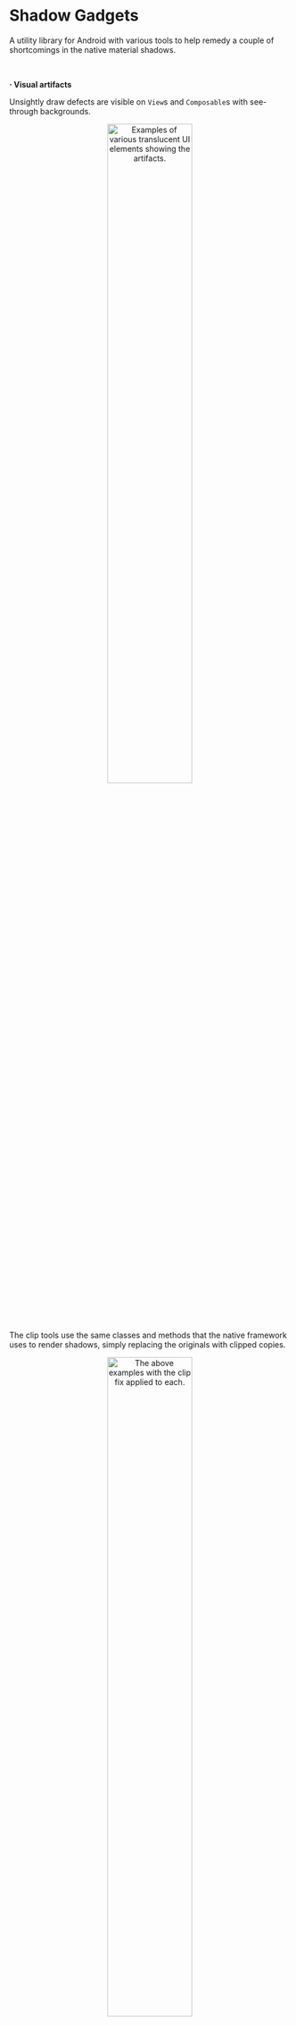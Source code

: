# Shadow Gadgets

A utility library for Android with various tools to help remedy a couple of
shortcomings in the native material shadows.

<br />

**· Visual artifacts**

Unsightly draw defects are visible on `View`s and `Composable`s with see-through
backgrounds.

<p align="center">
<img src="images/intro_clip_broken.png"
alt="Examples of various translucent UI elements showing the artifacts."
width="55%" />
</p>

The clip tools use the same classes and methods that the native framework uses
to render shadows, simply replacing the originals with clipped copies.

<p align="center">
<img src="images/intro_clip_fixed.png"
alt="The above examples with the clip fix applied to each."
width="55%" />
</p>

**· Color support**

Shadow colors were not added to the SDK until API level 28 (Pie). Prior to that,
only the alpha values of plain black hues could be manipulated.

Like the clip feature, color compat uses the same native classes and methods,
replacing the originals with tinted copies. Only one color can be applied with
this technique, however, as it's not possible to separate the ambient and spot
shadows at this level.

<p align="center">
<img src="images/intro_color_compat.png"
alt="Two shadows, one with native colors, the other tinted with color compat."
width="30%" />
</p>

Though the differences are noticeable when compared side by side, the compat
results are likely sufficient for many cases.

<br />

### Before getting started…

Please note that clipping the shadow artifact is not necessary if the region
behind the UI element is a single solid color. In that case, it is preferable to
simply calculate the opaque color that results from compositing the translucent
one over the solid, and set that as the element's background instead.

- Compose already has the [`compositeOver()`][ComposeComposite] function in its
  `androidx.compose.ui.graphics.Color` class that can do the necessary
  calculations internally.

- The View framework has no such function out of the box, but [this
  extension][ViewsComposite] from the androidx test source shows how to do the
  math for `android.graphics.Color`.

<br />

## Contents

- [**Views**](#views)

  The `view` package contains several extension properties and helper classes to
  apply the library's clip fix and color compat functionalities in Android's
  native framework.

- [**Compose**](#compose)

  For the analogous features in the modern UI toolkit, the `compose` package
  comprises just two functions (and one overload) as direct replacements for the
  inbuilt shadow.

- [**Project notes**](#project-notes)

  Important details, caveats, release notes, etc.

- [**Download**](#download)

  Available through JitPack.

- [**Documentation ↗**][Documentation]

  Note that inherited members are suppressed to prevent, for example, all of
  `ViewGroup`s visible members being listed for each `ShadowsViewGroup`.

<br />

## Views

<details>
  <summary>Subsections</summary>

- [Artifact removal](#artifact-removal)
- [Limitations and recourses](#limitations-and-recourses)
  - [Overlapping sibling Views](#overlapping-sibling-views)
  - [Irregular shapes on Android R+](#irregular-shapes-on-android-r)
  - [Parent matrix on Android N-P](#parent-matrix-on-android-n-p)
- [Color compat](#color-compat)
- [ViewGroups](#viewgroups)
- [Drawable](#drawable)
- [Notes](#notes)

</details>

### Artifact removal

Nobody wants to mess with a whole library for such a small thing that should've
been handled already in the native UI framework, so this was designed to be as
simple and familiar as possible:

```kotlin
view.clipOutlineShadow = true
```

That's it. Unless your setup requires that a sibling `View` overlap a target of
the fix, or it involves a target with an irregular shape on Android R and above,
that's possibly all you need.

The `Boolean`-value [`View.clipOutlineShadow`][clipOutlineShadow] extension
property is basically a switch to toggle the fix on `View`s individually, and it
was designed to mimic an intrinsic property as much as possible. Though the
shadow is actually being handled and drawn in the parent `ViewGroup`, the
property can be set on the target `View` at any time, even while it's
unattached, so there's no need to worry about timing. Additionally, the clipped
shadow automatically animates and transforms along with its target, and it will
handle moving itself to any new parents, should the target be moved.

It is hoped that that simple usage should cover most cases. For those setups
that might be problematic, the library offers a few other configuration
properties as possible fixes.

### Limitations and recourses

There are currently three particular situations that might require further
settings.

- #### Overlapping sibling Views

  To accomplish its effect, the library disables a target's intrinsic shadow and
  draws a clipped replacement in its parent `ViewGroup`'s overlay by default,
  in front of all of the parent's children. This can cause a problem when a
  sibling with a higher elevation overlaps the target.

  <p align="center">
  <img src="images/plane_foreground_broken.png"
  alt="A target's clipped shadow incorrectly drawn on top of its higher sibling View."
  width="20%" />
  </p>

  As a remedy, the [`ShadowPlane`][ShadowPlane] enum and its corresponding
  [`View.shadowPlane`][shadowPlaneProperty] property are available to move the
  shadow to behind all of the children instead, or, with a couple of extra
  layout settings, to draw right along with the target itself, interleaved
  between siblings.

  Details for the specific enum values and their respective behaviors and
  requirements are given on [the ShadowPlane wiki page][ShadowPlaneWiki].

- #### Irregular shapes on Android R+

  `View`s that are not shaped as circles, plain rectangles, or single-radius
  rounded rectangles have their outlines defined by a `Path` field that became
  inaccessible starting with API level 30. Such targets using
  `clipOutlineShadow` on those newer versions require that the user provide the
  `Path`. This is done with the library's [`ViewPathProvider`][ViewPathProvider]
  interface and its corresponding extension property,
  [`View.pathProvider`][pathProvider]. Details and examples of this feature are
  discussed on [its wiki page][ViewPathProviderWiki].

- #### Parent matrix on Android N-P

  On API levels 24 through 28 (Nougat, Oreo, and Pie), differences in some of
  the low-level graphics operations can give rise to a misalignment in the clip
  region if the parent `ViewGroup` has been transformed by, for example, a
  running animation.

  <p align="center">
  <img src="images/parent_matrix_defect.png"
  alt="A misaligned clip region is shown in a parent scaled by an animation."
  width="20%" />
  </p>

  The exact underlying cause is currently unknown, and any targets using
  `clipOutlineShadow` on API levels 24..28 that are children of parents that
  will have a non-identity matrix applied, by any means, should be tested for
  this glitch. If found, the [`View.forceShadowLayer`][forceShadowLayer]
  property can be used to mitigate, as explained on [its wiki
  page][forceShadowLayerWiki].

### Color compat

This feature can apply an extrinsic tint to the native shadows, allowing for
color shadows on older API levels, though with a somewhat rudimentary
implementation, since it uses a single color in place of the two native ones. As
with the clip, this was designed to be easy and straightforward:

```kotlin
view.outlineShadowColorCompat = Color.BLUE
```

The [`View.outlineShadowColorCompat`][outlineShadowColorCompat] property takes
any `@ColorInt` value, and it's accompanied by an (optional) [helper
class][ShadowColorsBlender] that can proportionally blend the ambient and spot
colors a target uses on newer API levels into a single value for use with the
compat property.

By default, the color compat value is applied only on API levels 27 and below.
The [`View.forceOutlineShadowColorCompat`][forceOutlineShadowColorCompat]
property can be used to enable it on newer versions.

Color compat can be used with or without the clip functionality. When used on
its own, a more performant shadow implementation is substituted, allowing it to
skip expensive clip operations if that area is going to be covered by an opaque
background anyway.

Important information regarding performance and overhead, along with further
details on the feature's behavior and helpers, can be found on [its wiki
page][ViewColorCompatWiki].

### ViewGroups

Several specialized subclasses of common `ViewGroup`s are included mainly as
helpers that allow shadow properties to be set on `View`s from attributes in
layout XML, without the need for extra code. They all implement a [common
interface][ShadowsViewGroup] with a few properties that are mostly conveniences
for setting a single value on all child `View`s.

The library's features work rather well in Android Studio's layout preview, so
even if you don't intend to use them at runtime, these groups may still be
useful during design.

<p align="center">
<img src="images/layout_editor.png"
alt="Screenshot of Android Studio showing library effects in the layout editor."
width="40%" />
</p>

Information on the two general types of groups – Regular and Recycling – along
with descriptions of their behaviors and usage in layout XML can be found on the
[ViewGroups wiki page][ViewGroupsWiki].

### Drawable

[`ShadowDrawable`][ShadowDrawable] is a thin wrapper around the core classes
that allows these shadows to be drawn manually without having to work with the
`core` module directly. As with the other tools, this class requires a
hardware-accelerated `Canvas` to draw.

Details on requirements and usage, and links to examples, can be found on the
[Drawable wiki page][DrawableWiki].

### Notes

- If you only need the clip fix for `View`s in a simple static setup or two, you
  might prefer to put something together from the core techniques demonstrated
  in [this Stack Overflow answer][SOViewAnswer]. If that base solution is
  sufficient, you probably don't want the overhead here.

- To disable the target's inherent shadow, its `ViewOutlineProvider` is wrapped
  in a custom implementation. This has the possibility of breaking something if
  some function or component is expecting the `View` to have one of the static
  platform implementations; i.e., `BACKGROUND`, `BOUNDS`, or `PADDED_BOUNDS`.
  This shouldn't cause a fatal error or anything – it's no different than
  anything else that uses a custom provider – but you might need to rework some
  background drawables or the like.

- The library's particular technique causes a target's parent `ViewGroup` to be
  invalidated more that it normally would. For static shadows, it's just an
  extra time or two here and there. For animated shadows, though, the parent is
  invalidated on each step, no matter the type of animation, effectively
  defeating some of the optimizations that hardware acceleration brings. Button
  presses, for example, aren't "free" when the button has an active library
  shadow.

  It's not great, but it's likely not a huge deal for most setups, especially
  considering that many animations will cause the same invalidations anyway. The
  app in the `demo` module has several different arrangements that translate and
  rotate and such, so you can investigate the effects, if curious.

<br />

## Compose

<details>
  <summary>Subsections</summary>

- [Artifact removal](#artifact-removal-1)
- [Color compat](#color-compat-1)
- [Notes](#notes-1)

</details>

Details and examples for both functions can be found on the [Compose wiki
page][ComposeWiki].

### Artifact removal

The base [`clippedShadow`][clippedShadow] is a drop-in replacement for Compose's
[`shadow`][shadow] function, with the exact same signature and defaults, and the
exact same usage. For example:

```kotlin
Box(
    Modifier
        .clippedShadow(
            elevation = 10.dp,
            shape = CircleShape
        )
    …
)
```

### Color compat

The Composables handle color compat through additional parameters. For example,
using `clippedShadow`'s overload to add some color:

```kotlin
Box(
    Modifier
        .clippedShadow(
            elevation = 10.dp,
            shape = CircleShape,
            ambientColor = Color.Blue,
            spotColor = Color.Cyan,
            colorCompat = Color.Blue
        )
    …
)
```

On API level 27 and below, the ambient and spot colors are ignored, and the
normally black shadow will be tinted with `colorCompat`.

For those cases where you need color compat but the clipping is unnecessary,
[`shadowCompat`][shadowCompat] is a more performant option. It has the exact
same signature and color behavior as the `clippedShadow` overload above, just
without the shadow clipping.

```kotlin
Box(
    Modifier
        .shadowCompat(
            elevation = 10.dp,
            shape = CircleShape,
            ambientColor = Color.Blue,
            spotColor = Color.Cyan,
            forceColorCompat = true
        )
    …
)
```

### Notes

- If you only need the clip fix in Compose for a relatively simple setup or two,
  you might prefer to try something like the stacked `Composable` solution
  demonstrated in [this Stack Overflow answer][SOComposeAnswer]. The primary
  benefits of the library's Compose version are user convenience, and access to
  the color compat functionality. If those aren't concerns, you might be able to
  avoid the library overhead with just a custom `Layout` and some wrapper
  functions.

- Color compat here is currently accomplished similarly to how `Inline` shadows
  are handled for Views, meaning the same internal requirements and overhead
  apply to this, for the time being. Please refer to [the Performance and
  overhead section][PerformanceOverhead] on the Color Compat wiki page.

- Compose's color compat currently requires `@OptIn`, as work is still being
  done internally to cut down on overhead. The public API is locked, however,
  and the feature is as stable and robust as the clip.

<br />

## Project notes

- The native ambient and spot shadow colors are supported on Pie and above,
  technically. They absolutely do work for Q+, but I cannot get the native
  shadow colors to work _at all_ on Pie itself, with or without this library
  involved. All of the relevant methods and attributes were introduced with that
  version, and the documentation indicates that they should work like normal,
  but none of the emulators I've tested on show anything but black shadows. I
  can't find mention of anyone else having the same issue, though, so I'm
  completely baffled by this.

  The demo app's Intro page has a setup that lets you fiddle with the shadow
  color, so that could be used as a quick test, if you're curious. It is set up
  to fall back to the new color compat mechanism for API levels <28, but 28
  itself uses the native ambient and spot colors.

- The demo app was put together by eye on medium phone devices, so things might
  not look that great on other configurations. Just a heads up.

<br />

## Download

The library is available as a compiled dependency through the very handy service
[JitPack][JitPack]. To enable download in a modern Gradle setup, add their Maven
URL to the `repositories` block inside the `dependencyResolutionManagement` in
the root project's `settings.gradle[.kts]` file; e.g.:

```kotlin
dependencyResolutionManagement {
    …
    repositories {
        …
        maven { url 'https://jitpack.io' }
    }
}
```

Then add a dependency for
[the latest release][Releases] of
whichever module is required, `view` or `compose`:

```kotlin
dependencies {
    …
    implementation 'com.github.zed-alpha.shadow-gadgets:view:[latest-release]'
    implementation 'com.github.zed-alpha.shadow-gadgets:compose:[latest-release]'
}
```

You can also get the `core` module directly, if you'd like, but there are no
examples or docs for it, and its API is liable to change drastically without
notice.

<br />

## License

MIT License

Copyright (c) 2024 zed-alpha

Permission is hereby granted, free of charge, to any person obtaining a copy of
this software and associated documentation files (the "Software"), to deal in
the Software without restriction, including without limitation the rights to
use, copy, modify, merge, publish, distribute, sublicense, and/or sell copies of
the Software, and to permit persons to whom the Software is furnished to do so,
subject to the following conditions:

The above copyright notice and this permission notice shall be included in all
copies or substantial portions of the Software.

THE SOFTWARE IS PROVIDED "AS IS", WITHOUT WARRANTY OF ANY KIND, EXPRESS OR
IMPLIED, INCLUDING BUT NOT LIMITED TO THE WARRANTIES OF MERCHANTABILITY, FITNESS
FOR A PARTICULAR PURPOSE AND NONINFRINGEMENT. IN NO EVENT SHALL THE AUTHORS OR
COPYRIGHT HOLDERS BE LIABLE FOR ANY CLAIM, DAMAGES OR OTHER LIABILITY, WHETHER
IN AN ACTION OF CONTRACT, TORT OR OTHERWISE, ARISING FROM, OUT OF OR IN
CONNECTION WITH THE SOFTWARE OR THE USE OR OTHER DEALINGS IN THE SOFTWARE.


  [ComposeComposite]: https://developer.android.com/reference/kotlin/androidx/compose/ui/graphics/Color#(androidx.compose.ui.graphics.Color).compositeOver(androidx.compose.ui.graphics.Color)

  [ViewsComposite]: https://github.com/androidx/androidx/blob/fcb9a89959e0bbbdd1ec63ac82e279feb8336daa/graphics/graphics-core/src/androidTest/java/androidx/graphics/surface/SurfaceControlCompatTest.kt#L1783

  [Documentation]: https://zed-alpha.github.io/shadow-gadgets

  [clipOutlineShadow]: https://zed-alpha.github.io/shadow-gadgets/view/com.zedalpha.shadowgadgets.view/clip-outline-shadow.html

  [ShadowPlane]: https://zed-alpha.github.io/shadow-gadgets/view/com.zedalpha.shadowgadgets.view/-shadow-plane/index.html

  [shadowPlaneProperty]: https://zed-alpha.github.io/shadow-gadgets/view/com.zedalpha.shadowgadgets.view/shadow-plane.html

  [ShadowPlaneWiki]: https://github.com/zed-alpha/shadow-gadgets/wiki/ShadowPlane

  [ViewPathProvider]: https://zed-alpha.github.io/shadow-gadgets/view/com.zedalpha.shadowgadgets.view/-view-path-provider/index.html

  [pathProvider]: https://zed-alpha.github.io/shadow-gadgets/view/com.zedalpha.shadowgadgets.view/path-provider.html

  [ViewPathProviderWiki]: https://github.com/zed-alpha/shadow-gadgets/wiki/ViewPathProvider

  [forceShadowLayer]: https://zed-alpha.github.io/shadow-gadgets/view/com.zedalpha.shadowgadgets.view/force-shadow-layer.html

  [forceShadowLayerWiki]: https://github.com/zed-alpha/shadow-gadgets/wiki/View.forceShadowLayer

  [outlineShadowColorCompat]: https://zed-alpha.github.io/shadow-gadgets/view/com.zedalpha.shadowgadgets.view/outline-shadow-color-compat.html

  [ShadowColorsBlender]: https://zed-alpha.github.io/shadow-gadgets/view/com.zedalpha.shadowgadgets.view/-shadow-colors-blender/index.html

  [forceOutlineShadowColorCompat]: https://zed-alpha.github.io/shadow-gadgets/view/com.zedalpha.shadowgadgets.view/force-outline-shadow-color-compat.html

  [ViewColorCompatWiki]: https://github.com/zed-alpha/shadow-gadgets/wiki/Color-compat

  [ShadowsViewGroup]: https://zed-alpha.github.io/shadow-gadgets/view/com.zedalpha.shadowgadgets.view.viewgroup/-shadows-view-group/index.html

  [ViewGroupsWiki]: https://github.com/zed-alpha/shadow-gadgets/wiki/ViewGroups

  [ShadowDrawable]: https://zed-alpha.github.io/shadow-gadgets/view/com.zedalpha.shadowgadgets.view.drawable/-shadow-drawable/index.html

  [DrawableWiki]: https://github.com/zed-alpha/shadow-gadgets/wiki/Drawable

  [ViewGroupsLintWiki]: https://github.com/zed-alpha/shadow-gadgets/wiki/ViewGroups#lint-integration

  [SOViewAnswer]: https://stackoverflow.com/a/70076301

  [LayoutInflationHelpersWiki]: https://github.com/zed-alpha/shadow-gadgets/wiki/Layout-inflation-helpers

  [shadow]: https://developer.android.com/reference/kotlin/androidx/compose/ui/Modifier#(androidx.compose.ui.Modifier).shadow(androidx.compose.ui.unit.Dp,androidx.compose.ui.graphics.Shape,kotlin.Boolean,androidx.compose.ui.graphics.Color,androidx.compose.ui.graphics.Color)

  [clippedShadow]: https://zed-alpha.github.io/shadow-gadgets/compose/com.zedalpha.shadowgadgets.compose/clipped-shadow.html

  [shadowCompat]: https://zed-alpha.github.io/shadow-gadgets/compose/com.zedalpha.shadowgadgets.compose/shadow-compat.html

  [ComposeWiki]: https://github.com/zed-alpha/shadow-gadgets/wiki/Compose

  [SOComposeAnswer]: https://stackoverflow.com/a/71868521

  [PerformanceOverhead]: https://github.com/zed-alpha/shadow-gadgets/wiki/Color-compat#performance-and-overhead

  [JitPack]: https://jitpack.io/#zed-alpha/shadow-gadgets

  [Releases]: https://github.com/zed-alpha/shadow-gadgets/releases